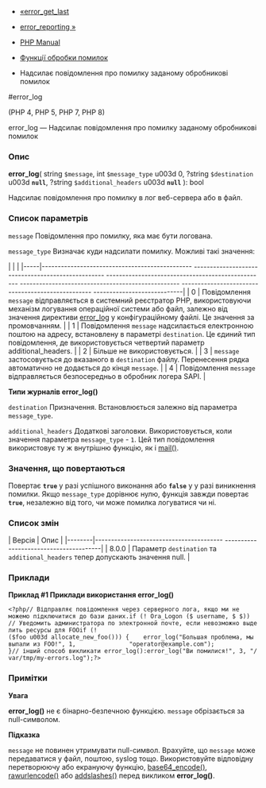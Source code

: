 - [«error_get_last](function.error-get-last.md)
- [error_reporting »](function.error-reporting.md)

- [PHP Manual](index.md)
- [Функції обробки помилок](ref.errorfunc.md)
- Надсилає повідомлення про помилку заданому обробникові помилок

#error_log

(PHP 4, PHP 5, PHP 7, PHP 8)

error_log — Надсилає повідомлення про помилку заданому обробникові помилок

### Опис

**error_log**(
string `$message`,
int `$message_type` u003d 0,
?string `$destination` u003d **`null`**,
?string `$additional_headers` u003d **`null`**
): bool

Надсилає повідомлення про помилку в лог веб-сервера або в
файл.

### Список параметрів

`message`
Повідомлення про помилку, яка має бути логована.

`message_type`
Визначає куди надсилати помилку. Можливі такі значення:

| | |
|-----|----------------------------------------------- -------------------------------------------------- -------------------------------------------------- -------------------------------------------------- -------------------------------------------------- ----------------------------|
| 0 | Повідомлення `message` відправляється в системний реєстратор PHP, використовуючи механізм логування операційної системи або файл, залежно від значення директиви [error_log](errorfunc.configuration.md#ini.error-log) у конфігураційному файлі. Це значення за промовчанням. |
| 1 | Повідомлення `message` надсилається електронною поштою на адресу, встановлену в параметрі `destination`. Це єдиний тип повідомлення, де використовується четвертий параметр additional_headers. |
| 2 | Більше не використовується. |
| 3 | `message` застосовується до вказаного в `destination` файлу. Перенесення рядка автоматично не додається до кінця `message`. |
| 4 | Повідомлення `message` відправляється безпосередньо в обробник логера SAPI. |

**Типи журналів **error_log()****

`destination`
Призначення. Встановлюється залежно від параметра `message_type`.

`additional_headers`
Додаткові заголовки. Використовується, коли значення параметра
`message_type` - `1`. Цей тип повідомлення використовує ту ж внутрішню
функцію, як і [mail()](function.mail.md).

### Значення, що повертаються

Повертає **`true`** у разі успішного виконання або **`false`** у
у разі виникнення помилки. Якщо `message_type` дорівнює нулю, функція
завжди повертає **`true`**, незалежно від того, чи може помилка
логуватися чи ні.

### Список змін

| Версія | Опис |
|--------|---------------------------------------- ---------------------------------------|
| 8.0.0 | Параметр `destination` та `additional_headers` тепер допускають значення null. |

### Приклади

**Приклад #1 Приклади використання **error_log()****

`<?php// Відправляє повідомлення через серверного лога, якщо ми не можемо підключитися до бази даних.if (! Ora_Logon ($ username, $ $)) // Уведомить администратора по электронной почте, если невозможно выделить ресурсы для FOOif (!($foo u003d allocate_new_foo())) {    error_log("Большая проблема, мы выпали из FOO!", 1,               "operator@example.com"); }// інший способ викликати error_log():error_log("Ви помилися!", 3, "/var/tmp/my-errors.log");?> `

### Примітки

**Увага**

**error_log()** не є бінарно-безпечною функцією. `message`
обрізається за null-символом.

**Підказка**

`message` не повинен утримувати null-символ. Врахуйте, що `message` може
передаватися у файл, поштою, syslog тощо. Використовуйте відповідну
перетворюючу або екрануючу функцію,
[base64_encode()](function.base64-encode.md),
[rawurlencode()](function.rawurlencode.md) або
[addslashes()](function.addslashes.md) перед викликом **error_log()**.
